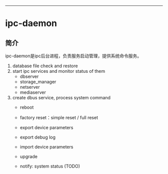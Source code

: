 ***
ipc-daemon
=============

简介
----

ipc-daemon是ipc后台进程，负责服务启动管理，提供系统命令服务。
1. database file check and restore
2. start ipc services and monitor status of them
   * dbserver
   * storage_manager
   * netserver
   * mediaserver
3. create dbus service, process system command
   * reboot

   * factory reset：simple reset / full reset

   * export  device parameters

   * export debug log

   * import device parameters

   * upgrade

   * notify:  system status  (TODO)


